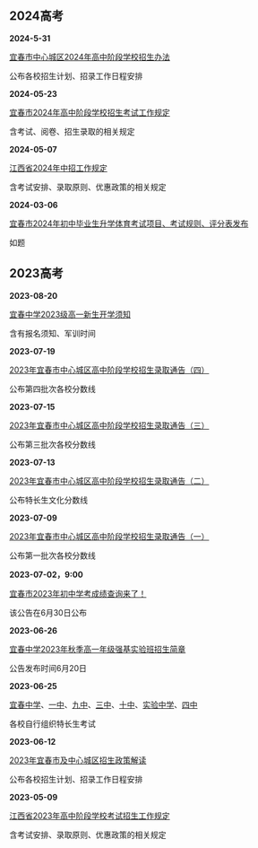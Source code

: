 ## 2024高考

**2024-5-31**

[宜春市中心城区2024年高中阶段学校招生办法](https://mp.weixin.qq.com/s/mQmDyqeerjQRTMAc5IYLdw)

公布各校招生计划、招录工作日程安排

**2024-05-23**

[宜春市2024年高中阶段学校招生考试工作规定](https://mp.weixin.qq.com/s/rIveNHVW34WbZkod1zI8hA)

含考试、阅卷、招生录取的相关规定

**2024-05-07**

[江西省2024年中招工作规定](https://mp.weixin.qq.com/s/CPgfv4OXAKDKFQfuHjlNkQ)

含考试安排、录取原则、优惠政策的相关规定

**2024-03-06**

[宜春市2024年初中毕业生升学体育考试项目、考试规则、评分表发布 ](https://mp.weixin.qq.com/s/A5yJFGd-E8RlziR_zR258g)

如题

## 2023高考

**2023-08-20**

[宜春中学2023级高一新生开学须知 ](https://mp.weixin.qq.com/s?__biz=MzA3NTYzMTM3Mg==&mid=2653337679&idx=1&sn=5653f9c5873f7ad8e9dfd2b806245dad&chksm=84bf862cb3c80f3a8d0eca37fd12975c295ba2afad386fc35d0d9afe306f596062eb317814a1&scene=21#wechat_redirect)

含有报名须知、军训时间

**2023-07-19**

[2023年宜春市中心城区高中阶段学校招生录取通告（四）](https://mp.weixin.qq.com/s/PmN4FsrM3UCe5GEagiyJQw)

公布第四批次各校分数线

**2023-07-15**

[2023年宜春市中心城区高中阶段学校招生录取通告（三）](https://mp.weixin.qq.com/s/MeSGSE50idh8K73BSOnHKQ)

公布第三批次各校分数线

**2023-07-13**

[2023年宜春市中心城区高中阶段学校招生录取通告（二）](https://mp.weixin.qq.com/s/1wpEvST5tBzeuhNzFXBB3Q)

公布特长生文化分数线

**2023-07-09**

[2023年宜春市中心城区高中阶段学校招生录取通告（一）](https://mp.weixin.qq.com/s/HFJ_2YExW-qCMOHlAuz20g)

公布第一批次各校分数线

**2023-07-02，9:00**

[宜春市2023年初中学考成绩查询来了！](https://mp.weixin.qq.com/s/aopYolYMv0VsjT6Rfd2ytA)

该公告在6月30日公布

**2023-06-26**

[宜春中学2023年秋季高一年级强基实验班招生简章](https://mp.weixin.qq.com/s/zJOdVnw44L3G_Rphi5JJAQ)

公告发布时间6月20日

**2023-06-25**

[宜春中学](https://mp.weixin.qq.com/s/G03C_-GriXBsaNERPyWqPw)、[一中](https://mp.weixin.qq.com/s/kQ3cC2v_zUBthimOs3yizA)、[九中](https://mp.weixin.qq.com/s/Rp3w_hp__dalJGKgwGAmCQ)、[三中](https://mp.weixin.qq.com/s/dZoP1TlgHVBFpGBknwPZpA)、[十中](https://mp.weixin.qq.com/s/pFxqWgMtxh_nUMv22TY31A)、[实验中学](https://mp.weixin.qq.com/s/3_6gIPF8Ku4seAq--fLUPQ)、[四中](https://mp.weixin.qq.com/s/mheG52AXdR0uc8xiOTWZsA)

各校自行组织特长生考试

**2023-06-12**

[2023年宜春市及中心城区招生政策解读](https://mp.weixin.qq.com/s/4QFcfcKxrwPt4LID7uBCHw)

公布各校招生计划、招录工作日程安排

**2023-05-09**

[江西省2023年高中阶段学校考试招生工作规定](https://mp.weixin.qq.com/s/iUH0ijo5gzHtlYdtrdt-pA)

含考试安排、录取原则、优惠政策的相关规定
